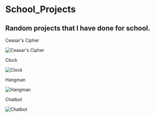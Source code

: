 # School_Projects

## Random projects that I have done for school.

Ceasar's Cipher

![Ceasar's Cipher](https://i.ibb.co/pbkwqwZ/Cesar-s-Cipher.png)

Clock

![Clock](https://i.ibb.co/bBhwgxL/Clock.png)

Hangman

![Hangman](https://i.ibb.co/kGQbGJt/Hangman.png)

Chatbot

![Chatbot](https://i.ibb.co/tbX7gQy/Chatbot.png)
